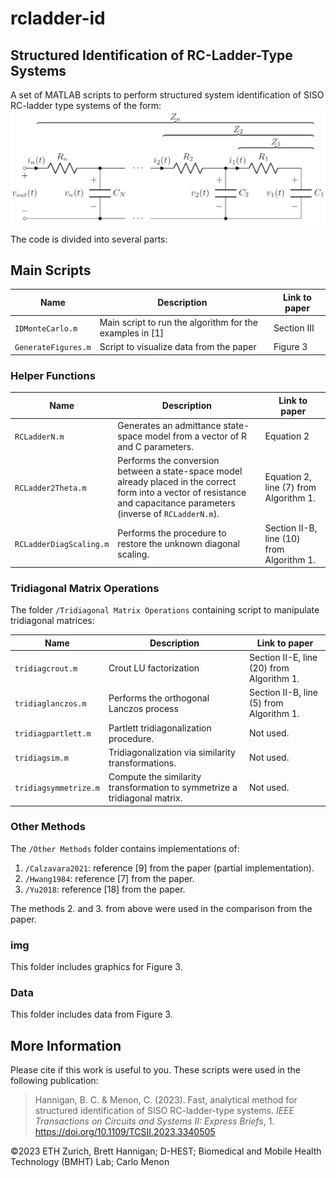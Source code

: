 # rcladder-id

## Structured Identification of RC-Ladder-Type Systems
A set of MATLAB scripts to perform structured system identification of SISO RC-ladder type systems of the form:
![RC-ladder schematic](/img/rcladder.PNG)

The code is divided into several parts:

## Main Scripts

| Name | Description | Link to paper |
|------|-------------|---------------|
| `IDMonteCarlo.m` | Main script to run the algorithm for the examples in [1] | Section III |
| `GenerateFigures.m` | Script to visualize data from the paper | Figure 3 |

### Helper Functions

| Name | Description | Link to paper |
|------|-------------|---------------|
| `RCLadderN.m` | Generates an admittance state-space model from a vector of R and C parameters. | Equation 2 |
| `RCLadder2Theta.m` | Performs the conversion between a state-space model already placed in the correct form into a vector of resistance and capacitance parameters (inverse of `RCLadderN.m`). | Equation 2, line (7) from Algorithm 1. |
| `RCLadderDiagScaling.m` | Performs the procedure to restore the unknown diagonal scaling. | Section II-B, line (10) from Algorithm 1. |

### Tridiagonal Matrix Operations

The folder `/Tridiagonal Matrix Operations` containing script to manipulate tridiagonal matrices:

| Name | Description | Link to paper |
|------|-------------|---------------|
| `tridiagcrout.m` | Crout LU factorization | Section II-E, line (20) from Algorithm 1. |
| `tridiaglanczos.m` | Performs the orthogonal Lanczos process | Section II-B, line (5) from Algorithm 1. |
| `tridiagpartlett.m` | Partlett tridiagonalization procedure. | Not used. |
| `tridiagsim.m` | Tridiagonalization via similarity transformations. | Not used. |
| `tridiagsymmetrize.m` | Compute the similarity transformation to symmetrize a tridiagonal matrix. | Not used. |

### Other Methods

The `/Other Methods` folder contains implementations of:

1. `/Calzavara2021`: reference [9] from the paper (partial implementation).
2. `/Hwang1984`: reference [7] from the paper.
3. `/Yu2018`: reference [18] from the paper.

The methods 2. and 3. from above were used in the comparison from the paper.

### img

This folder includes graphics for Figure 3.

### Data

This folder includes data from Figure 3.

## More Information

Please cite if this work is useful to you. These scripts were used in the following publication:

> Hannigan, B. C. & Menon, C. (2023). Fast, analytical method for structured identification of SISO RC-ladder-type systems. _IEEE Transactions on Circuits and Systems II: Express Briefs_, 1. https://doi.org/10.1109/TCSII.2023.3340505

©2023 ETH Zurich, Brett Hannigan; D-HEST; Biomedical and Mobile Health Technology (BMHT) Lab; Carlo Menon